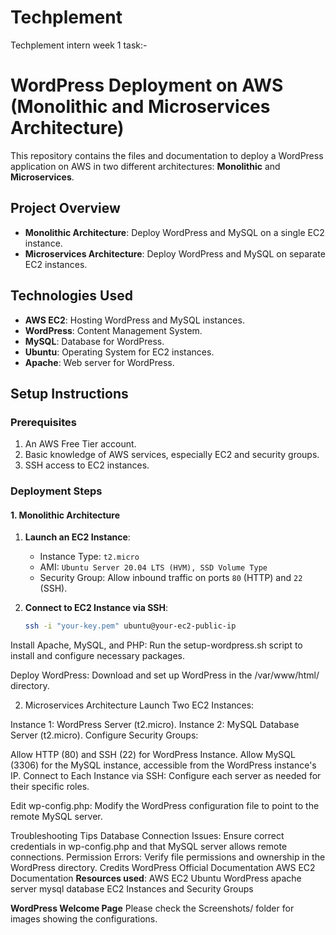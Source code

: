 # Techplement
Techplement intern week 1 task:-

# WordPress Deployment on AWS (Monolithic and Microservices Architecture)

This repository contains the files and documentation to deploy a WordPress application on AWS in two different architectures: **Monolithic** and **Microservices**.

## Project Overview

- **Monolithic Architecture**: Deploy WordPress and MySQL on a single EC2 instance.
- **Microservices Architecture**: Deploy WordPress and MySQL on separate EC2 instances.

## Technologies Used

- **AWS EC2**: Hosting WordPress and MySQL instances.
- **WordPress**: Content Management System.
- **MySQL**: Database for WordPress.
- **Ubuntu**: Operating System for EC2 instances.
- **Apache**: Web server for WordPress.
  
## Setup Instructions

### Prerequisites

1. An AWS Free Tier account.
2. Basic knowledge of AWS services, especially EC2 and security groups.
3. SSH access to EC2 instances.

### Deployment Steps

#### 1. Monolithic Architecture

1. **Launch an EC2 Instance**:  
   - Instance Type: `t2.micro`
   - AMI: `Ubuntu Server 20.04 LTS (HVM), SSD Volume Type`
   - Security Group: Allow inbound traffic on ports `80` (HTTP) and `22` (SSH).

2. **Connect to EC2 Instance via SSH**:  
   ```bash
   ssh -i "your-key.pem" ubuntu@your-ec2-public-ip
Install Apache, MySQL, and PHP:
Run the setup-wordpress.sh script to install and configure necessary packages.

Deploy WordPress:
Download and set up WordPress in the /var/www/html/ directory.

2. Microservices Architecture
Launch Two EC2 Instances:

Instance 1: WordPress Server (t2.micro).
Instance 2: MySQL Database Server (t2.micro).
Configure Security Groups:

Allow HTTP (80) and SSH (22) for WordPress Instance.
Allow MySQL (3306) for the MySQL instance, accessible from the WordPress instance's IP.
Connect to Each Instance via SSH:
Configure each server as needed for their specific roles.

Edit wp-config.php:
Modify the WordPress configuration file to point to the remote MySQL server.

Troubleshooting Tips
Database Connection Issues: Ensure correct credentials in wp-config.php and that MySQL server allows remote connections.
Permission Errors: Verify file permissions and ownership in the WordPress directory.
Credits
WordPress Official Documentation
AWS EC2 Documentation
**Resources used**:
AWS EC2
Ubuntu
WordPress
apache server 
mysql database
EC2 Instances and Security Groups

**WordPress Welcome Page**
Please check the Screenshots/ folder for images showing the configurations.
